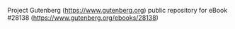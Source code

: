 Project Gutenberg (https://www.gutenberg.org) public repository for eBook #28138 (https://www.gutenberg.org/ebooks/28138)
